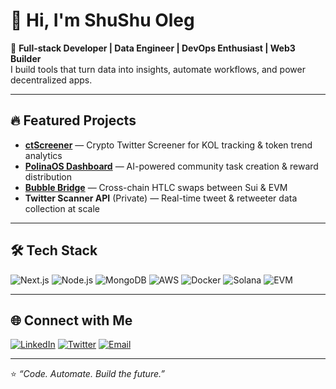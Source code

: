 # 👋 Hi, I'm ShuShu Oleg

🚀 **Full-stack Developer | Data Engineer | DevOps Enthusiast | Web3 Builder**  
I build tools that turn data into insights, automate workflows, and power decentralized apps.

---

## 🔥 Featured Projects
- [**ctScreener**](https://github.com/degenshoyu/ctscreener) — Crypto Twitter Screener for KOL tracking & token trend analytics  
- [**PolinaOS Dashboard**](https://github.com/degenshoyu/polinaos-dashboard) — AI-powered community task creation & reward distribution  
- [**Bubble Bridge**](https://github.com/degenshoyu/bubble-bridge) — Cross-chain HTLC swaps between Sui & EVM  
- **Twitter Scanner API** (Private) — Real-time tweet & retweeter data collection at scale

---

## 🛠 Tech Stack
![Next.js](https://img.shields.io/badge/Next.js-000000?style=for-the-badge&logo=next.js&logoColor=white)
![Node.js](https://img.shields.io/badge/Node.js-339933?style=for-the-badge&logo=node.js&logoColor=white)
![MongoDB](https://img.shields.io/badge/MongoDB-47A248?style=for-the-badge&logo=mongodb&logoColor=white)
![AWS](https://img.shields.io/badge/AWS-232F3E?style=for-the-badge&logo=amazon-aws&logoColor=white)
![Docker](https://img.shields.io/badge/Docker-2496ED?style=for-the-badge&logo=docker&logoColor=white)
![Solana](https://img.shields.io/badge/Solana-9945FF?style=for-the-badge&logo=solana&logoColor=white)
![EVM](https://img.shields.io/badge/EVM-3C3C3D?style=for-the-badge&logo=ethereum&logoColor=white)

---

## 🌐 Connect with Me
[![LinkedIn](https://img.shields.io/badge/LinkedIn-0A66C2?style=for-the-badge&logo=linkedin&logoColor=white)](https://www.linkedin.com/in/shuyong-yang/)
[![Twitter](https://img.shields.io/badge/Twitter-1DA1F2?style=for-the-badge&logo=twitter&logoColor=white)](https://x.com/ShoyuRamener)
[![Email](https://img.shields.io/badge/Email-hello@example.com-red?style=for-the-badge&logo=gmail&logoColor=white)](mailto:degenshushu@gmail.com)

---

⭐️ _“Code. Automate. Build the future.”_
